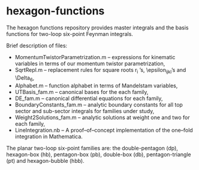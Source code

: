 # hexagon-functions
The hexagon functions repository provides master integrals and the basis functions for two-loop six-point Feynman integrals. 

Brief description of files:
- MomentumTwistorParametrization.m – expressions for kinematic variables in terms of our momentum twistor parametrization,
- SqrtRepl.m – replacement rules for square roots r<sub>i</sub> ’s, \epsilon<sub>ijkl</sub>’s and \Delta<sub>6</sub>,
- Alphabet.m – function alphabet in terms of Mandelstam variables,
- UTBasis_fam.m – canonical bases for the each family,
- DE_fam.m – canonical differential equations for each family,
- BoundaryConstants_fam.m – analytic boundary constants for all top sector and sub-sector integrals for families under study,
- Weight2Solutions_fam.m – analytic solutions at weight one and two for each family,
- LineIntegration.nb – A proof–of–concept implementation of the one–fold integration in Mathematica.

The planar two-loop six-point families are: the double-pentagon (dp), hexagon-box (hb), pentagon-box (pb), double-box (db), pentagon-triangle (pt) and hexagon-bubble (hbb). 



